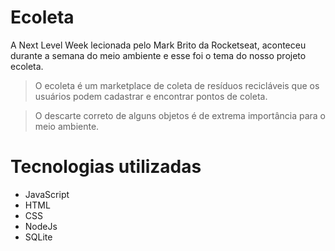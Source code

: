 # Ecoleta
A Next Level Week lecionada pelo Mark Brito da Rocketseat, aconteceu durante a semana do meio ambiente e esse foi o tema do nosso projeto ecoleta.

> O ecoleta é um marketplace de coleta de resíduos recicláveis que os usuários podem cadastrar e encontrar pontos de coleta.

> O descarte correto de alguns objetos é de extrema importância para o meio ambiente.

# Tecnologias utilizadas
* JavaScript
* HTML
* CSS
* NodeJs
* SQLite
